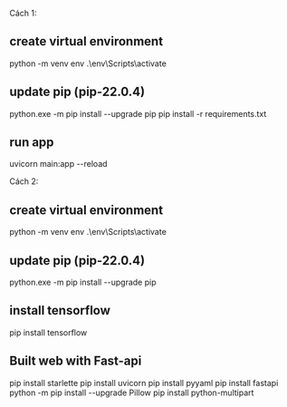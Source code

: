 Cách 1:
## create virtual environment
python -m venv env
.\env\Scripts\activate 
## update pip (pip-22.0.4)
python.exe -m pip install --upgrade pip 
pip install -r requirements.txt

## run app
uvicorn main:app --reload


Cách 2:
## create virtual environment
python -m venv env
.\env\Scripts\activate 
## update pip (pip-22.0.4)
python.exe -m pip install --upgrade pip 
## install tensorflow
pip install tensorflow
## Built web with Fast-api
pip install starlette
pip install uvicorn
pip install pyyaml
pip install fastapi
python -m pip install --upgrade Pillow
pip install python-multipart

